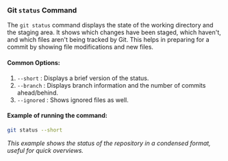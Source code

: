 ### Git `status` Command

The `git status` command displays the state of the working directory and the staging area. It shows which changes have been staged, which haven't, and which files aren't being tracked by Git. This helps in preparing for a commit by showing file modifications and new files.

#### Common Options:
1. `--short` : Displays a brief version of the status.
2. `--branch` : Displays branch information and the number of commits ahead/behind.
3. `--ignored` : Shows ignored files as well.

#### Example of running the command:

```bash
git status --short
```

*This example shows the status of the repository in a condensed format, useful for quick overviews.*